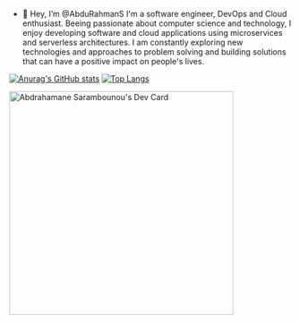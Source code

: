 - 👋 Hey, I’m @AbduRahmanS I'm a software engineer, DevOps and Cloud enthusiast.
Beeing passionate about computer science and technology, I enjoy developing software and cloud applications using microservices and serverless architectures. I am constantly exploring new technologies and approaches to problem solving and building solutions that can have a positive impact on people's lives.

[![Anurag's GitHub stats](https://github-readme-stats.vercel.app/api?username=abdurahmans&theme=nightowl&count_private=true&show_icons=true)](https://github.com/anuraghazra/github-readme-stats) [![Top Langs](https://github-readme-stats.vercel.app/api/top-langs/?username=abdurahmans&layout=compact&theme=nightowl)](https://github.com/anuraghazra/github-readme-stats)
<!---
AbduRahmanS/AbduRahmanS is a ✨ special ✨ repository because its `README.md` (this file) appears on your GitHub profile.
You can click the Preview link to take a look at your changes.
--->
<a href="https://app.daily.dev/AbduRahman"><img src="https://api.daily.dev/devcards/165857c9b72e40518f9b9b0a8f555047.png?r=fqw" width="400" alt="Abdrahamane Sarambounou's Dev Card"/></a>
